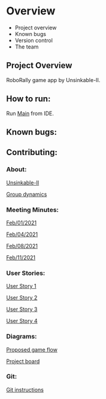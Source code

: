 # Overview
- Project overview
- Known bugs
- Version control
- The team

## Project Overview
RoboRally game app by Unsinkable-II.

## How to run:
Run 
[Main](src/main/java/inf112/RoboRally/app/Main.java)
from IDE.

## Known bugs:

## Contributing:

### About:
[Unsinkable-II](documentation/deliverables/compulsoryAssignment1/about.md)

[Group dynamics](documentation/deliverables/compulsoryAssignment1/ComplulsoryAssignment1.md)

### Meeting Minutes:
[Feb/01/2021](documentation/deliverables/compulsoryAssignment1/minutesOfMeetings/2021.02.01.md)

[Feb/04/2021](documentation/deliverables/compulsoryAssignment1/minutesOfMeetings/2021.02.04.md)

[Feb/08/2021](documentation/deliverables/compulsoryAssignment1/minutesOfMeetings/2021.02.08.md)

[Feb/11/2021](documentation/deliverables/compulsoryAssignment1/minutesOfMeetings/2021.02.11.md)

### User Stories:
[User Story 1](documentation/deliverables/compulsoryAssignment1/userStories/UserStory1.md)

[User Story 2](documentation/deliverables/compulsoryAssignment1/userStories/UserStory2.md)

[User Story 3](documentation/deliverables/compulsoryAssignment1/userStories/UserStory3.md)

[User Story 4](documentation/deliverables/compulsoryAssignment1/userStories/UserStory4.md)

### Diagrams:
[Proposed game flow](documentation/deliverables/compulsoryAssignment1/RoboRally%20Flowchart.pdf)

[Project board](https://github.com/inf112-v21/Unsinkable-II/issues)

### Git:
[Git instructions](documentation/CONTRIBUTING.md)